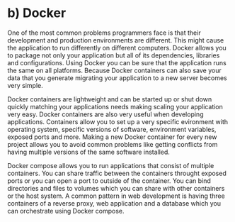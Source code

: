 # b) Docker

One of the most common problems programmers face is that their development and production environments are different. This might cause the application to run differently on different computers. Docker allows you to package not only your application but all of its dependencies, libraries and configurations. Using Docker you can be sure that the application runs the same on all platforms. Because Docker containers can also save your data that you generate migrating your application to a new server becomes very simple.

Docker containers are lightweight and can be started up or shut down quickly matching your applications needs making scaling your application very easy. Docker containers are also very useful when developing applications. Containers allow you to set up a very specific evironment with operating system, specific versions of software, environment variables, exposed ports and more. Making a new Docker container for every new project allows you to avoid common problems like getting conflicts from having multiple versions of the same software installed.

Docker compose allows you to run applications that consist of multiple containers. You can share traffic between the containers throught exposed ports or you can open a port to outside of the container. You can bind directories and files to volumes which you can share with other containers or the host system. A common pattern in web development is having three containers of a reverse proxy, web application and a database which you can orchestrate using Docker compose.